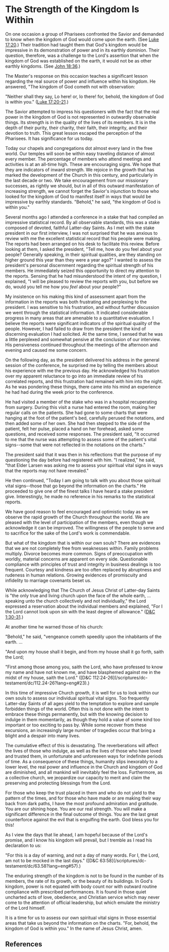 # The Strength of the Kingdom Is Within

On one occasion a group of Pharisees confronted the Savior and demanded to
know when the kingdom of God would come upon the earth. (See [Luke
17:20](/scriptures/nt/luke/17.20?lang=eng#19).) Their tradition had taught
them that God's kingdom would be impressive in its demonstration of power and
in its earthly dominion. Their question, therefore, was a challenge to the
Lord's assertion that when the kingdom of God was established on the earth, it
would not be as other earthly kingdoms. (See [John
18:36](/scriptures/nt/john/18.36?lang=eng#35).)

The Master's response on this occasion teaches a significant lesson regarding
the real source of power and influence within his kingdom. He answered, "The
kingdom of God cometh not with observation:

"Neither shall they say, Lo here! or, lo there! for, behold, the kingdom of
God is within you." ([Luke
17:20-21](/scriptures/nt/luke/17.20-21?lang=eng#19).)

The Savior attempted to impress his questioners with the fact that the real
power in the kingdom of God is not represented in outwardly observable things.
Its strength is in the quality of the lives of its members. It is in the depth
of their purity, their charity, their faith, their integrity, and their
devotion to truth. This great lesson escaped the perception of the Pharisees.
It has significance for us today.

Today our chapels and congregations dot almost every land in the free world.
Our temples will soon be within easy traveling distance of almost every
member. The percentage of members who attend meetings and activities is at an
all-time high. These are encouraging signs. We hope that they are indicators
of inward strength. We rejoice in the growth that has marked the development
of the Church in this century, and particularly in the last decade or two. We
take encouragement from our missionary successes, as rightly we should, but in
all of this outward manifestation of increasing strength, we cannot forget the
Savior's injunction to those who looked for the kingdom of God to manifest
itself in ways that would be impressive by earthly standards. "Behold," he
said, "the kingdom of God is within you."

Several months ago I attended a conference in a stake that had compiled an
impressive statistical record. By all observable standards, this was a stake
composed of devoted, faithful Latter-day Saints. As I met with the stake
president in our first interview, I was not surprised that he was anxious to
review with me the excellent statistical record that his people were making.
The reports had been arranged on his desk to facilitate this review. Before
looking at them, I asked the president, "Tell me, how do you feel about your
people? Generally speaking, in their spiritual qualities, are they standing on
higher ground this year than they were a year ago?" I wanted to assess the
president's personal discernment regarding the spiritual strength of his
members. He immediately seized this opportunity to direct my attention to the
reports. Sensing that he had misunderstood the intent of my question, I
explained, "I will be pleased to review the reports with you, but before we
do, would you tell me how you _feel_ about your people?"

My insistence on his making this kind of assessment apart from the information
in the reports was both frustrating and perplexing to the president. I was
sensitive to his frustration, and without further discussion we went through
the statistical information. It indicated considerable progress in many areas
that are amenable to a quantitative evaluation. I believe the reports were
significant indicators of the spiritual quality of the people. However, I had
failed to draw from the president the kind of discerning evaluation I had
solicited. At the same time, I sensed that he was a little perplexed and
somewhat pensive at the conclusion of our interview. His pensiveness continued
throughout the meetings of the afternoon and evening and caused me some
concern.

On the following day, as the president delivered his address in the general
session of the conference, he surprised me by telling the members about his
experience with me the previous day. He acknowledged his frustration over my
apparent reluctance to go into an immediate review of his correlated reports,
and this frustration had remained with him into the night. As he was pondering
these things, there came into his mind an experience he had had during the
week prior to the conference.

He had visited a member of the stake who was in a hospital recuperating from
surgery. During this visit a nurse had entered the room, making her regular
calls on the patients. She had gone to some charts that were hanging at the
foot of the patient's bed, carefully perused the notations, and then added
some of her own. She had then stepped to the side of the patient, felt her
pulse, placed a hand on her forehead, asked some questions, and received some
responses. The president said, "It occurred to me that the nurse was
attempting to assess some of the patient's vital signs--some that were not
reflected in the notations on the charts."

The president said that it was then in his reflections that the purpose of my
questioning the day before had registered with him. "I realized," he said,
"that Elder Larsen was asking me to assess your spiritual vital signs in ways
that the reports may not have revealed."

He then continued, "Today I am going to talk with you about those spiritual
vital signs--those that go beyond the information on the charts." He proceeded
to give one of the finest talks I have heard a stake president give.
Interestingly, he made no reference in his remarks to the statistical reports.

We have good reason to feel encouraged and optimistic today as we observe the
rapid growth of the Church throughout the world. We are pleased with the level
of participation of the members, even though we acknowledge it can be
improved. The willingness of the people to serve and to sacrifice for the sake
of the Lord's work is commendable.

But what of the kingdom that is within our own souls? There are evidences that
we are not completely free from weaknesses within. Family problems multiply.
Divorce becomes more common. Signs of preoccupation with worldly, material
concerns are apparent on every side. Questionable compliance with principles
of trust and integrity in business dealings is too frequent. Courtesy and
kindness are too often replaced by abruptness and rudeness in human relations.
Growing evidences of promiscuity and infidelity to marriage covenants beset
us.

While acknowledging that The Church of Jesus Christ of Latter-day Saints is
"the only true and living church upon the face of the whole earth, ... speaking
unto the church collectively and not individually," the Lord expressed a
reservation about the individual members and explained, "For I the Lord cannot
look upon sin with the least degree of allowance." ([D&amp;C
1:30-31](/scriptures/dc-testament/dc/1.30-31?lang=eng#29).)

At another time he warned those of his church:

"Behold," he said, "vengeance cometh speedily upon the inhabitants of the
earth. ...

"And upon my house shall it begin, and from my house shall it go forth, saith
the Lord;

"First among those among you, saith the Lord, who have professed to know my
name and have not known me, and have blasphemed against me in the midst of my
house, saith the Lord." ([D&amp;C 112:24-26](/scriptures/dc-
testament/dc/112.24-26?lang=eng#23).)

In this time of impressive Church growth, it is well for us to look within our
own souls to assess our individual spiritual vital signs. Too frequently
Latter-day Saints of all ages yield to the temptation to explore and sample
forbidden things of the world. Often this is not done with the intent to
embrace these things permanently, but with the knowing decision to indulge in
them momentarily, as though they hold a value of some kind too important or
too exciting to pass by. While some recover from these excursions, an
increasingly large number of tragedies occur that bring a blight and a despair
into many lives.

The cumulative effect of this is devastating. The reverberations will affect
the lives of those who indulge, as well as the lives of those who have loved
and trusted them, in unfortunate and unforeseen ways for indefinite periods of
time. As a consequence of these things, humanity slips inexorably to a lower
level, the real power and influence in the Church and kingdom of God are
diminished, and all mankind will inevitably feel the loss. Furthermore, as a
collective church, we jeopardize our capacity to merit and claim the
preserving and protecting blessings from the Lord.

For those who keep the trust placed in them and who do not yield to the
pattern of the times, and for those who have made or are making their way back
from dark paths, I have the most profound admiration and gratitude. You are
our shining hope. You are our real strength. You will make a significant
difference in the final outcome of things. You are the last great counterforce
against the evil that is engulfing the earth. God bless you for this!

As I view the days that lie ahead, I am hopeful because of the Lord's promise,
and I know his kingdom will prevail, but I tremble as I read his declaration
to us:

"For this is a day of warning, and not a day of many words. For I, the Lord,
am not to be mocked in the last days." ([D&amp;C 63:58](/scriptures/dc-
testament/dc/63.58?lang=eng#57).)

The enduring strength of the kingdom is not to be found in the number of its
members, the rate of its growth, or the beauty of its buildings. In God's
kingdom, power is not equated with body count nor with outward routine
compliance with prescribed performances. It is found in those quiet uncharted
acts of love, obedience, and Christian service which may never come to the
attention of official leadership, but which emulate the ministry of the Lord
himself.

It is a time for us to assess our own spiritual vital signs in those essential
areas that take us beyond the information on the charts. "For, behold, the
kingdom of God is within you." In the name of Jesus Christ, amen.

## References

